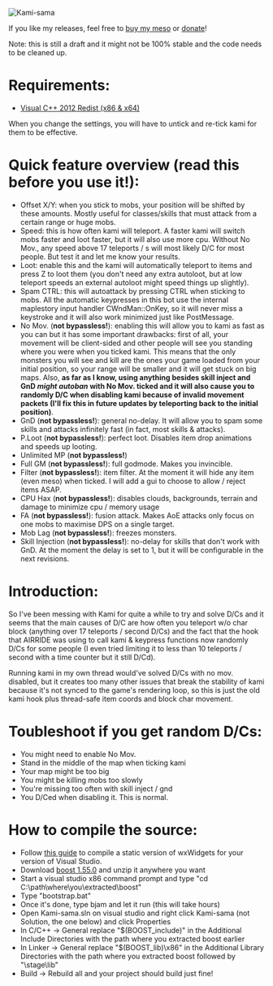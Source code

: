 ![Kami-sama](http://i.imgur.com/t6BrZ9Y.png)

If you like my releases, feel free to [buy my meso]('https://ccplz.net/threads/s-meso-16%E2%82%AC-b-taxes-covered-paypal-btc-ltc-doge.60888/') or [donate]('https://www.paypal.com/cgi-bin/webscr?cmd=_s-xclick&hosted_button_id=5E289LJ5UUG3Q')!

Note: this is still a draft and it might not be 100% stable and the code needs to be cleaned up.

Requirements:
============
- [Visual C++ 2012 Redist (x86 & x64)]('http://www.microsoft.com/en-us/download/details.aspx?id=30679')

When you change the settings, you will have to untick and re-tick kami for them to be effective.

Quick feature overview (read this before you use it!):
============
* Offset X/Y: when you stick to mobs, your position will be shifted by these amounts. Mostly useful for classes/skills that must attack from a certain range or huge mobs.
* Speed: this is how often kami will teleport. A faster kami will switch mobs faster and loot faster, but it will also use more cpu. Without No Mov., any speed above 17 teleports / s will most likely D/C for most people. But test it and let me know your results.
* Loot: enable this and the kami will automatically teleport to items and press Z to loot them (you don't need any extra autoloot, but at low teleport speeds an external autoloot might speed things up slightly).
* Spam CTRL: this will autoattack by pressing CTRL when sticking to mobs. All the automatic keypresses in this bot use the internal maplestory input handler CWndMan::OnKey, so it will never miss a keystroke and it will also work minimized just like PostMessage.
* No Mov. (**not bypassless!**): enabling this will allow you to kami as fast as you can but it has some important drawbacks: first of all, your movement will be client-sided and other people will see you standing where you were when you ticked kami. This means that the only monsters you will see and kill are the ones your game loaded from your initial position, so your range will be smaller and it will get stuck on big maps. Also, **as far as I know, using anything besides skill inject and GnD *might autoban* with No Mov. ticked and it will also cause you to randomly D/C when disabling kami because of invalid movement packets (I'll fix this in future updates by teleporting back to the initial position)**.
* GnD (**not bypassless!**): general no-delay. It will allow you to spam some skills and attacks infinitely fast (in fact, most skills & attacks).
* P.Loot (**not bypassless!**): perfect loot. Disables item drop animations and speeds up looting.
* Unlimited MP (**not bypassless!**)
* Full GM (**not bypassless!**): full godmode. Makes you invincible.
* Filter (**not bypassless!**): item filter. At the moment it will hide any item (even meso) when ticked. I will add a gui to choose to allow / reject items ASAP.
* CPU Hax (**not bypassless!**): disables clouds, backgrounds, terrain and damage to minimize cpu / memory usage
* FA (**not bypassless!**): fusion attack. Makes AoE attacks only focus on one mobs to maximise DPS on a single target.
* Mob Lag (**not bypassless!**): freezes monsters.
* Skill Injection (**not bypassless!**): no-delay for skills that don't work with GnD. At the moment the delay is set to 1, but it will be configurable in the next revisions.

Introduction:
============
So I've been messing with Kami for quite a while to try and solve D/Cs and it seems that the main causes of D/C are how often you teleport w/o char block (anything over 17 teleports / second D/Cs) and the fact that the hook that AIRRIDE was using to call kami & keypress functions now randomly D/Cs for some people (I even tried limiting it to less than 10 teleports / second with a time counter but it still D/Cd).

Running kami in my own thread would've solved D/Cs with no mov. disabled, but it creates too many other issues that break the stability of kami because it's not synced to the game's rendering loop, so this is just the old kami hook plus thread-safe item coords and block char movement.

Toubleshoot if you get random D/Cs:
============
* You might need to enable No Mov.
* Stand in the middle of the map when ticking kami
* Your map might be too big
* You might be killing mobs too slowly
* You're missing too often with skill inject / gnd
* You D/Ced when disabling it. This is normal.

How to compile the source:
============
* Follow [this guide]('http://wiki.wxwidgets.org/Compiling_WxWidgets_with_MSVC_(2)#Static_Compilation') to compile a static version of wxWidgets for your version of Visual Studio.
* Download [boost 1.55.0]('http://sourceforge.net/projects/boost/files/boost/1.55.0/boost_1_55_0.zip/download') and unzip it anywhere you want
* Start a visual studio x86 command prompt and type "cd C:\path\where\you\extracted\boost"
* Type "bootstrap.bat"
* Once it's done, type bjam and let it run (this will take hours)
* Open Kami-sama.sln on visual studio and right click Kami-sama (not Solution, the one below) and click Properties
* In C/C++ -> General replace "$(BOOST_include)" in the Additional Include Directories with the path where you extracted boost earlier
* In Linker -> General replace "$(BOOST_lib)\x86" in the Additional Library Directories with the path where you extracted boost followed by "\stage\lib"
* Build -> Rebuild all and your project should build just fine!